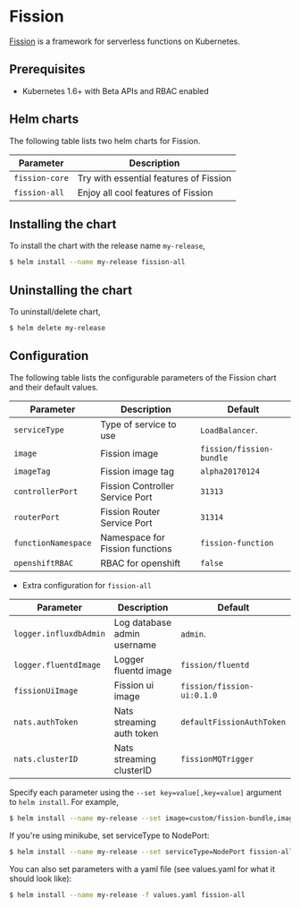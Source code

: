 # Fission

[Fission](http://fission.io/) is a framework for serverless functions on Kubernetes.


## Prerequisites

- Kubernetes 1.6+ with Beta APIs and RBAC enabled


## Helm charts

The following table lists two helm charts for Fission.

| Parameter      | Description                            |
| ---------------| ---------------------------------------|
| `fission-core` | Try with essential features of Fission |
| `fission-all`  | Enjoy all cool features of Fission     |

## Installing the chart

To install the chart with the release name `my-release`,

```bash
$ helm install --name my-release fission-all
```

## Uninstalling the chart

To uninstall/delete chart,

```bash
$ helm delete my-release
```

## Configuration

The following table lists the configurable parameters of the Fission chart and their default values.

| Parameter           | Description                                | Default                  |
| ------------------- | ------------------------------------------ | ------------------------ |
| `serviceType`       | Type of service to use                     | `LoadBalancer`.          |
| `image`             | Fission image                              | `fission/fission-bundle` |
| `imageTag`          | Fission image tag                          | `alpha20170124`          |
| `controllerPort`    | Fission Controller Service Port            | `31313`                  |
| `routerPort`        | Fission Router Service Port                | `31314`                  |
| `functionNamespace` | Namespace for Fission functions            | `fission-function`       |
| `openshiftRBAC`     | RBAC for openshift                         | `false`                  |


* Extra configuration for `fission-all`

| Parameter              | Description                 | Default                    |
| ---------------------- | --------------------------- | -------------------------- |
| `logger.influxdbAdmin` | Log database admin username | `admin`.                   |
| `logger.fluentdImage`  | Logger fluentd image        | `fission/fluentd`          |
| `fissionUiImage`       | Fission ui image            | `fission/fission-ui:0.1.0` |
| `nats.authToken`       | Nats streaming auth token   | `defaultFissionAuthToken`  |
| `nats.clusterID`       | Nats streaming clusterID    | `fissionMQTrigger`         |



Specify each parameter using the `--set key=value[,key=value]` argument to `helm install`. For example,

```bash
$ helm install --name my-release --set image=custom/fission-bundle,imageTag=v1 fission-all
```

If you're using minikube, set serviceType to NodePort:

```bash
$ helm install --name my-release --set serviceType=NodePort fission-all
```

You can also set parameters with a yaml file (see values.yaml for
what it should look like):

```bash
$ helm install --name my-release -f values.yaml fission-all
```
